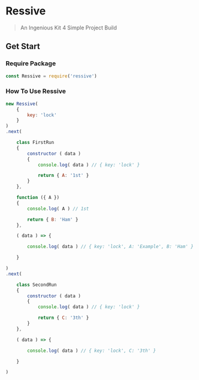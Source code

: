 # Ressive

> An Ingenious Kit 4 Simple Project Build

## Get Start


### Require Package

``` javascript
const Ressive = require('ressive')
```

### How To Use Ressive
``` javascript
new Ressive(
	{
		key: 'lock'
	}
)
.next(

	class FirstRun
	{
		constructor ( data )
		{
			console.log( data ) // { key: 'lock' }

			return { A: '1st' }
		}
	},

	function ({ A })
	{
		console.log( A ) // 1st

		return { B: 'Ham' }
	},

	( data ) => {

		console.log( data ) // { key: 'lock', A: 'Example', B: 'Ham' }

	}

)
.next(

	class SecondRun
	{
		constructor ( data )
		{
			console.log( data ) // { key: 'lock' }

			return { C: '3th' }
		}
	},

	( data ) => {

		console.log( data ) // { key: 'lock', C: '3th' }

	}

)

```
